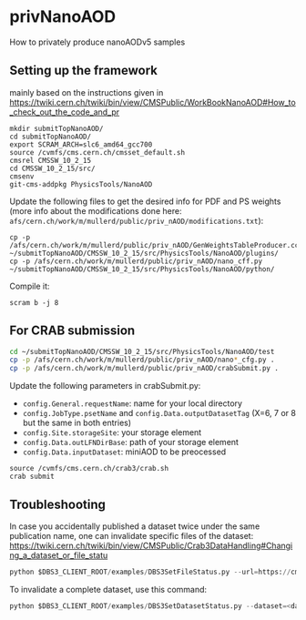 # privNanoAOD
How to privately produce nanoAODv5 samples

## Setting up the framework

mainly based on the instructions given in https://twiki.cern.ch/twiki/bin/view/CMSPublic/WorkBookNanoAOD#How_to_check_out_the_code_and_pr
```
mkdir submitTopNanoAOD/
cd submitTopNanoAOD/
export SCRAM_ARCH=slc6_amd64_gcc700
source /cvmfs/cms.cern.ch/cmsset_default.sh
cmsrel CMSSW_10_2_15
cd CMSSW_10_2_15/src/
cmsenv
git-cms-addpkg PhysicsTools/NanoAOD
```
Update the following files to get the desired info for PDF and PS weights (more info about the modifications done here: `afs/cern.ch/work/m/mullerd/public/priv_nAOD/modifications.txt`):
```
cp -p /afs/cern.ch/work/m/mullerd/public/priv_nAOD/GenWeightsTableProducer.cc ~/submitTopNanoAOD/CMSSW_10_2_15/src/PhysicsTools/NanoAOD/plugins/
cp -p /afs/cern.ch/work/m/mullerd/public/priv_nAOD/nano_cff.py ~/submitTopNanoAOD/CMSSW_10_2_15/src/PhysicsTools/NanoAOD/python/
```
Compile it:
```
scram b -j 8
```

## For CRAB submission

```bash
cd ~/submitTopNanoAOD/CMSSW_10_2_15/src/PhysicsTools/NanoAOD/test
cp -p /afs/cern.ch/work/m/mullerd/public/priv_nAOD/nano*_cfg.py .
cp -p /afs/cern.ch/work/m/mullerd/public/priv_nAOD/crabSubmit.py .
```
Update the following parameters in crabSubmit.py:
- `config.General.requestName`: name for your local directory
- `config.JobType.psetName` and `config.Data.outputDatasetTag` (X=6, 7 or 8 but the same in both entries)
- `config.Site.storageSite`: your storage element
- `config.Data.outLFNDirBase`: path of your storage element
- `config.Data.inputDataset`: miniAOD to be preocessed
```
source /cvmfs/cms.cern.ch/crab3/crab.sh
crab submit
```

## Troubleshooting

In case you accidentally published a dataset twice under the same publication name, one can invalidate specific files of the dataset: https://twiki.cern.ch/twiki/bin/view/CMSPublic/Crab3DataHandling#Changing_a_dataset_or_file_statu
```python
python $DBS3_CLIENT_ROOT/examples/DBS3SetFileStatus.py --url=https://cmsweb.cern.ch/dbs/prod/phys03/DBSWriter --status=invalid --recursive=False  --files=<LFN>
```
To invalidate a complete dataset, use this command:
```python
python $DBS3_CLIENT_ROOT/examples/DBS3SetDatasetStatus.py --dataset=<datasetname> --url=https://cmsweb.cern.ch/dbs/prod/phys03/DBSWriter --status=INVALID --recursive=False
